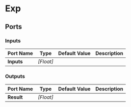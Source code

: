 # Exp

## Ports

### Inputs

Port Name|Type|Default Value|Description
---|---|---|---
**Inputs**|_[Float]_||
### Outputs

Port Name|Type|Default Value|Description
---|---|---|---
**Result**|_[Float]_||
